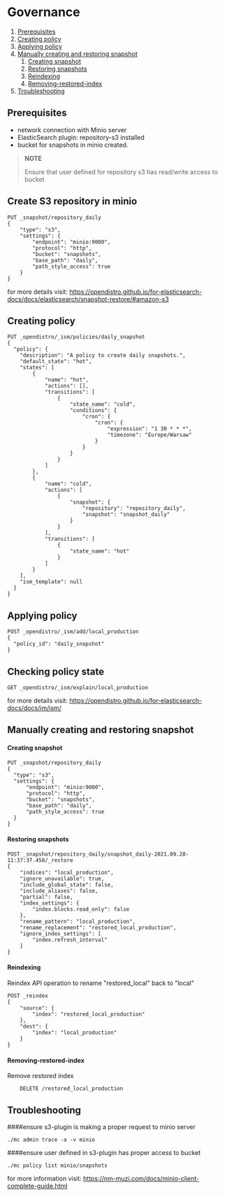 [TOC levels=2-4 numbered]: # "Snapshots"

# Governance
1. [Prerequisites](#prerequisites)
2. [Creating policy](#creating-policy )
3. [Applying policy](#applying-policy )
4. [Manually creating and restoring snapshot](#manually-creating-and-restoring-snapshot)
   1. [Creating snapshot ](#creating-snapshot)
   2. [Restoring snapshots](#restoring-snapshots)
   3. [Reindexing](#reindexing)
   4. [Removing-restored-index](#removing-restored-index)
5. [Troubleshooting](#troubleshooting)

## Prerequisites
 - network connection with Minio server
 - ElasticSearch plugin: repository-s3 installed
 - bucket for snapshots in minio created.

> **NOTE**
>
> Ensure that user defined for repository s3 has read/write access to bucket

## Create S3 repository in minio
```
PUT _snapshot/repository_daily 
{
    "type": "s3",
    "settings": {
        "endpoint": "minio:9000",
        "protocol": "http",
        "bucket": "snapshots",
        "base_path": "daily",
        "path_style_access": true
    }
}
```
for more details visit: https://opendistro.github.io/for-elasticsearch-docs/docs/elasticsearch/snapshot-restore/#amazon-s3

## Creating policy 
```
PUT _opendistro/_ism/policies/daily_snapshot
{
  "policy": {
    "description": "A policy to create daily snapshots.",
    "default_state": "hot",
    "states": [
        {
            "name": "hot",
            "actions": [],
            "transitions": [
                {
                    "state_name": "cold",
                    "conditions": {
                        "cron": {
                            "cron": {
                                "expression": "1 30 * * *",
                                "timezone": "Europe/Warsaw"
                            }
                        }
                    }
                }
            ]
        },
        {
            "name": "cold",
            "actions": [
                {
                    "snapshot": {
                        "repository": "repository_daily",
                        "snapshot": "snapshot_daily"
                    }
                }
            ],
            "transitions": [
                {
                    "state_name": "hot"
                }
            ]
        }
    ],
    "ism_template": null
  }
}
```
## Applying policy
```
POST _opendistro/_ism/add/local_production
{
  "policy_id": "daily_snapshot"
}
```

## Checking policy state
```
GET _opendistro/_ism/explain/local_production
```

for more details visit: https://opendistro.github.io/for-elasticsearch-docs/docs/im/ism/



## Manually creating and restoring snapshot
#### Creating snapshot
```
PUT _snapshot/repository_daily
{
  "type": "s3",
  "settings": {
      "endpoint": "minio:9000",
      "protocol": "http",
      "bucket": "snapshots",
      "base_path": "daily",
      "path_style_access": true
  }
}
```
#### Restoring snapshots
```
POST _snapshot/repository_daily/snapshot_daily-2021.09.28-11:37:37.458/_restore
{
    "indices": "local_production",
    "ignore_unavailable": true,
    "include_global_state": false,
    "include_aliases": false,
    "partial": false,
    "index_settings": {
        "index.blocks.read_only": false
    },
    "rename_pattern": "local_production",
    "rename_replacement": "restored_local_production",
    "ignore_index_settings": [
        "index.refresh_interval"
    ]
}
```

#### Reindexing
Reindex API operation to rename "restored_local" back to "local"
```
POST _reindex
{
    "source": {
        "index": "restored_local_production"
    },
    "dest": {
        "index": "local_production"
    }
}
```
#### Removing-restored-index
Remove restored index
```
    DELETE /restored_local_production
```

## Troubleshooting

####ensure s3-plugin is making a proper request to minio server 
```
./mc admin trace -a -v minio
```
####ensure user defined in s3-plugin has proper access to bucket
```
./mc policy list minio/snapshots
```
for more information visit: https://nm-muzi.com/docs/minio-client-complete-guide.html